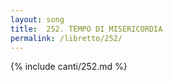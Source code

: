 ```yaml
---
layout: song
title:  252. TEMPO DI MISERICORDIA
permalink: /libretto/252/
---
```

{% include canti/252.md %}   